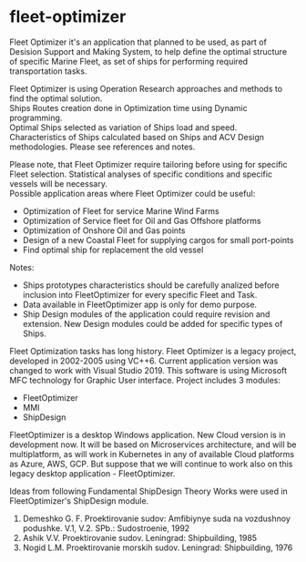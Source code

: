 # fleet-optimizer

Fleet Optimizer it's an application that planned to be used, as part of Desision Support and Making System,
to help define the optimal structure of specific Marine Fleet, as set of ships for performing required transportation tasks.

Fleet Optimizer is using Operation Research approaches and methods to find the optimal solution.  
Ships Routes creation done in Optimization time using Dynamic programming.  
Optimal Ships selected as variation of Ships load and speed.  
Characteristics of Ships calculated based on Ships and ACV Design methodologies. Please see references and notes. 

Please note, that Fleet Optimizer require tailoring before using for specific Fleet selection. Statistical analyses of specific conditions and specific vessels will be necessary.  
Possible application areas where Fleet Optimizer could be useful:

- Optimization of Fleet for service Marine Wind Farms
- Optimization of Service fleet for Oil and Gas Offshore platforms
- Optimization of Onshore Oil and Gas points
- Design of a new Coastal Fleet for supplying cargos for small port-points
- Find optimal ship for replacement the old vessel

Notes:

- Ships prototypes characteristics should be carefully analized before inclusion into FleetOptimizer for every specific Fleet and Task. 
- Data available in FleetOptimizer app is only for demo purpose.
- Ship Design modules of the application could require revision and extension. New Design modules could be added for specific types of Ships.  
  

Fleet Optimization tasks has long history.
Fleet Optimizer is a legacy project, developed in 2002-2005 using VC++6. Current application version was changed to work with Visual Studio 2019. 
This software is using Microsoft MFC technology for Graphic User interface.  Project includes 3 modules:  

- FleetOptimizer
- MMI
- ShipDesign

FleetOptimizer is a desktop Windows application.
New Cloud version is in development now. It will be based on Microservices architecture, and will be multiplatform, as will work in Kubernetes in any of available Cloud platforms as Azure, AWS, GCP.
But suppose that we will continue to work also on this legacy desktop application - FleetOptimizer.

Ideas from following Fundamental ShipDesign Theory Works were used in FleetOptimizer's ShipDesign module.

1. Demeshko G. F. Proektirovanie sudov: Amfibiynye suda na vozdushnoy podushke. V.1, V.2. SPb.: Sudostroenie, 1992
2. Ashik V.V. Proektirovanie sudov. Leningrad: Shipbuilding, 1985
3. Nogid L.M. Proektirovanie morskih sudov. Leningrad: Shipbuilding, 1976
